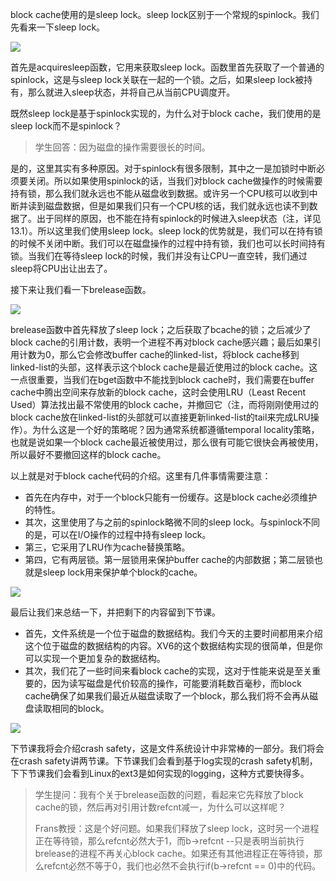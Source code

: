 block cache使用的是sleep lock。sleep lock区别于一个常规的spinlock。我们先看来一下sleep lock。

[![](https://github.com/huihongxiao/MIT6.S081/raw/master/.gitbook/assets/image%20(535).png)](https://github.com/huihongxiao/MIT6.S081/blob/master/.gitbook/assets/image%20\(535\).png)

首先是acquiresleep函数，它用来获取sleep lock。函数里首先获取了一个普通的spinlock，这是与sleep lock关联在一起的一个锁。之后，如果sleep lock被持有，那么就进入sleep状态，并将自己从当前CPU调度开。

既然sleep lock是基于spinlock实现的，为什么对于block cache，我们使用的是sleep lock而不是spinlock？

> 学生回答：因为磁盘的操作需要很长的时间。

是的，这里其实有多种原因。对于spinlock有很多限制，其中之一是加锁时中断必须要关闭。所以如果使用spinlock的话，当我们对block cache做操作的时候需要持有锁，那么我们就永远也不能从磁盘收到数据。或许另一个CPU核可以收到中断并读到磁盘数据，但是如果我们只有一个CPU核的话，我们就永远也读不到数据了。出于同样的原因，也不能在持有spinlock的时候进入sleep状态（注，详见13.1）。所以这里我们使用sleep lock。sleep lock的优势就是，我们可以在持有锁的时候不关闭中断。我们可以在磁盘操作的过程中持有锁，我们也可以长时间持有锁。当我们在等待sleep lock的时候，我们并没有让CPU一直空转，我们通过sleep将CPU出让出去了。

接下来让我们看一下brelease函数。

[![](https://github.com/huihongxiao/MIT6.S081/raw/master/.gitbook/assets/image%20(613).png)](https://github.com/huihongxiao/MIT6.S081/blob/master/.gitbook/assets/image%20\(613\).png)

brelease函数中首先释放了sleep lock；之后获取了bcache的锁；之后减少了block cache的引用计数，表明一个进程不再对block cache感兴趣；最后如果引用计数为0，那么它会修改buffer cache的linked-list，将block cache移到linked-list的头部，这样表示这个block cache是最近使用过的block cache。这一点很重要，当我们在bget函数中不能找到block cache时，我们需要在buffer cache中腾出空间来存放新的block cache，这时会使用LRU（Least Recent Used）算法找出最不常使用的block cache，并撤回它（注，而将刚刚使用过的block cache放在linked-list的头部就可以直接更新linked-list的tail来完成LRU操作）。为什么这是一个好的策略呢？因为通常系统都遵循temporal locality策略，也就是说如果一个block cache最近被使用过，那么很有可能它很快会再被使用，所以最好不要撤回这样的block cache。

以上就是对于block cache代码的介绍。这里有几件事情需要注意：

- 首先在内存中，对于一个block只能有一份缓存。这是block cache必须维护的特性。
- 其次，这里使用了与之前的spinlock略微不同的sleep lock。与spinlock不同的是，可以在I/O操作的过程中持有sleep lock。
- 第三，它采用了LRU作为cache替换策略。
- 第四，它有两层锁。第一层锁用来保护buffer cache的内部数据；第二层锁也就是sleep lock用来保护单个block的cache。

[![](https://github.com/huihongxiao/MIT6.S081/raw/master/.gitbook/assets/image%20(530).png)](https://github.com/huihongxiao/MIT6.S081/blob/master/.gitbook/assets/image%20\(530\).png)

最后让我们来总结一下，并把剩下的内容留到下节课。

- 首先，文件系统是一个位于磁盘的数据结构。我们今天的主要时间都用来介绍这个位于磁盘的数据结构的内容。XV6的这个数据结构实现的很简单，但是你可以实现一个更加复杂的数据结构。
- 其次，我们花了一些时间来看block cache的实现，这对于性能来说是至关重要的，因为读写磁盘是代价较高的操作，可能要消耗数百毫秒，而block cache确保了如果我们最近从磁盘读取了一个block，那么我们将不会再从磁盘读取相同的block。

[![](https://github.com/huihongxiao/MIT6.S081/raw/master/.gitbook/assets/image%20(513).png)](https://github.com/huihongxiao/MIT6.S081/blob/master/.gitbook/assets/image%20\(513\).png)

下节课我将会介绍crash safety，这是文件系统设计中非常棒的一部分。我们将会在crash safety讲两节课。下节课我们会看到基于log实现的crash safety机制，下下节课我们会看到Linux的ext3是如何实现的logging，这种方式要快得多。

> 学生提问：我有个关于brelease函数的问题，看起来它先释放了block cache的锁，然后再对引用计数refcnt减一，为什么可以这样呢？
> 
> Frans教授：这是个好问题。如果我们释放了sleep lock，这时另一个进程正在等待锁，那么refcnt必然大于1，而b->refcnt --只是表明当前执行brelease的进程不再关心block cache。如果还有其他进程正在等待锁，那么refcnt必然不等于0，我们也必然不会执行if(b->refcnt == 0)中的代码。
